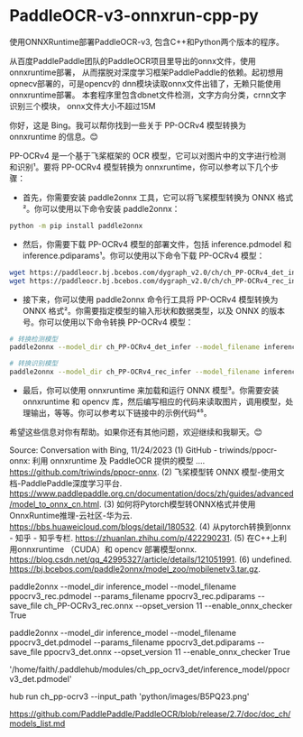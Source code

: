 # PaddleOCR-v3-onnxrun-cpp-py
使用ONNXRuntime部署PaddleOCR-v3, 包含C++和Python两个版本的程序。

从百度PaddlePaddle团队的PaddleOCR项目里导出的onnx文件，使用onnxruntime部署，
从而摆脱对深度学习框架PaddlePaddle的依赖。起初想用opnecv部署的，可是opencv的
dnn模块读取onnx文件出错了，无赖只能使用onnxruntime部署。
本套程序里包含dbnet文件检测，文字方向分类，crnn文字识别三个模块，
onnx文件大小不超过15M




你好，这是 Bing。我可以帮你找到一些关于 PP-OCRv4 模型转换为 onnxruntime 的信息。😊

PP-OCRv4 是一个基于飞桨框架的 OCR 模型，它可以对图片中的文字进行检测和识别¹。要将 PP-OCRv4 模型转换为 onnxruntime，你可以参考以下几个步骤：

- 首先，你需要安装 paddle2onnx 工具，它可以将飞桨模型转换为 ONNX 格式²。你可以使用以下命令安装 paddle2onnx：

```bash
python -m pip install paddle2onnx
```

- 然后，你需要下载 PP-OCRv4 模型的部署文件，包括 inference.pdmodel 和 inference.pdiparams¹。你可以使用以下命令下载 PP-OCRv4 模型：

```bash
wget https://paddleocr.bj.bcebos.com/dygraph_v2.0/ch/ch_PP-OCRv4_det_infer.tar && tar xf ch_PP-OCRv4_det_infer.tar
wget https://paddleocr.bj.bcebos.com/dygraph_v2.0/ch/ch_PP-OCRv4_rec_infer.tar && tar xf ch_PP-OCRv4_rec_infer.tar
```

- 接下来，你可以使用 paddle2onnx 命令行工具将 PP-OCRv4 模型转换为 ONNX 格式²。你需要指定模型的输入形状和数据类型，以及 ONNX 的版本号。你可以使用以下命令转换 PP-OCRv4 模型：

```bash
# 转换检测模型
paddle2onnx --model_dir ch_PP-OCRv4_det_infer --model_filename inference.pdmodel --params_filename inference.pdiparams --save_file ch_PP-OCRv4_det.onnx --opset_version 11 --enable_onnx_checker True

# 转换识别模型
paddle2onnx --model_dir ch_PP-OCRv4_rec_infer --model_filename inference.pdmodel --params_filename inference.pdiparams --save_file ch_PP-OCRv4_rec.onnx --opset_version 11 --enable_onnx_checker True
```

- 最后，你可以使用 onnxruntime 来加载和运行 ONNX 模型³。你需要安装 onnxruntime 和 opencv 库，然后编写相应的代码来读取图片，调用模型，处理输出，等等。你可以参考以下链接中的示例代码⁴⁵。

希望这些信息对你有帮助。如果你还有其他问题，欢迎继续和我聊天。😊

Source: Conversation with Bing, 11/24/2023
(1) GitHub - triwinds/ppocr-onnx: 利用 onnxruntime 及 PaddleOCR 提供的模型 .... https://github.com/triwinds/ppocr-onnx.
(2) 飞桨模型转 ONNX 模型-使用文档-PaddlePaddle深度学习平台. https://www.paddlepaddle.org.cn/documentation/docs/zh/guides/advanced/model_to_onnx_cn.html.
(3) 如何将Pytorch模型转ONNX格式并使用OnnxRuntime推理-云社区-华为云. https://bbs.huaweicloud.com/blogs/detail/180532.
(4) 从pytorch转换到onnx - 知乎 - 知乎专栏. https://zhuanlan.zhihu.com/p/422290231.
(5) 在C++上利用onnxruntime （CUDA）和 opencv 部署模型onnx. https://blog.csdn.net/qq_42995327/article/details/121051991.
(6) undefined. https://bj.bcebos.com/paddle2onnx/model_zoo/mobilenetv3.tar.gz.





paddle2onnx --model_dir inference_model --model_filename ppocrv3_rec.pdmodel --params_filename ppocrv3_rec.pdiparams --save_file ch_PP-OCRv3_rec.onnx --opset_version 11 --enable_onnx_checker True


 paddle2onnx --model_dir inference_model --model_filename ppocrv3_det.pdmodel --params_filename ppocrv3_det.pdiparams --save_file ppocrv3_det.onnx --opset_version 11 --enable_onnx_checker True


'/home/faith/.paddlehub/modules/ch_pp_ocrv3_det/inference_model/ppocrv3_det.pdmodel'



 hub run ch_pp-ocrv3 --input_path 'python/images/B5PQ23.png'

 https://github.com/PaddlePaddle/PaddleOCR/blob/release/2.7/doc/doc_ch/models_list.md